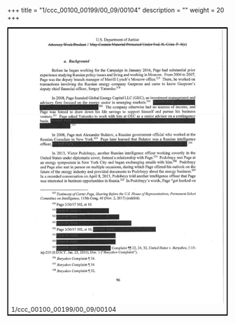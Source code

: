 +++
title = "1/ccc_00100_00199/00_09/00104"
description = ""
weight = 20
+++

<table style="border:2px solid black;max-width:800px;max-height:800px;" 
><tr><td>
<img class="center-fit-jpg"
src="/jpg_/jpg_mueller_report_searchable_104.jpg">
1/ccc_00100_00199/00_09/00104
</img></td></tr></table>
